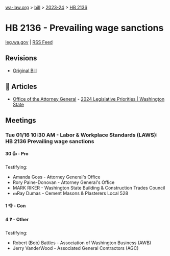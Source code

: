 [wa-law.org](/) > [bill](/bill/) > [2023-24](/bill/2023-24/) > [HB 2136](/bill/2023-24/hb/2136/)

# HB 2136 - Prevailing wage sanctions
[leg.wa.gov](https://app.leg.wa.gov/billsummary?BillNumber=2136&Year=2023&Initiative=false) | [RSS Feed](./rss.xml)

## Revisions
* [Original Bill](1/)

## 📰 Articles
* [Office of the Attorney General](/org/office_of_the_attorney_general/) - [2024 Legislative Priorities | Washington State](https://www.atg.wa.gov/2024-legislative-priorities#:~:text=HB%202136)

## Meetings
### Tue 01/16 10:30 AM - Labor & Workplace Standards (LAWS): HB 2136 Prevailing wage sanctions
#### 30 👍 - Pro
Testifying:
* Amanda Goss - Attorney General's Office
* Rory Paine-Donovan - Attorney General's Office
* MARK RIKER - Washington State Building & Construction Trades Council
* 💵Ray Dumas - Cement Masons & Plasterers Local 528

#### 1 👎 - Con

#### 4 ❓ - Other
Testifying:
* Robert (Bob) Battles - Association of Washington Business (AWB)
* Jerry VanderWood - Associated General Contractors (AGC)

